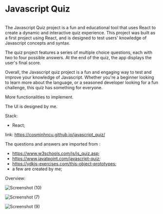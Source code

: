 <h1>Javascript Quiz</h1>
<br>
The Javascript Quiz project is a fun and educational tool that uses React to create a dynamic and interactive quiz experience. This project was built as a first project using React, and is designed to test users' knowledge of Javascript concepts and syntax.

The quiz project features a series of multiple choice questions, each with two to four possible answers. At the end of the quiz, the app displays the user's final score.

Overall, the Javascript quiz project is a fun and engaging way to test and improve your knowledge of Javascript. Whether you're a beginner looking to learn more about the language, or a seasoned developer looking for a fun challenge, this quiz has something for everyone.

More functionalities to implement.

The UI is designed by me.

Stack:
- React;

link: https://cosminhncu.github.io/javascript_quiz/

The questions and answers are imported from :
- https://www.w3schools.com/js/js_quiz.asp;
- https://www.javatpoint.com/javascript-quiz;
- https://ydkjs-exercises.com/this-object-prototypes;
- a few are created by me;

Overview:


![Screenshot (10)](https://user-images.githubusercontent.com/101092190/207652986-8bce53f1-8bc9-430c-9e35-e3b10482f03d.png)



![Screenshot (7)](https://user-images.githubusercontent.com/101092190/207653232-b29f102c-9663-446b-9da2-89dfbdd75178.png)



![Screenshot (9)](https://user-images.githubusercontent.com/101092190/207653001-ffc3847c-221b-4dea-aeeb-7ec5817bdb11.png)
